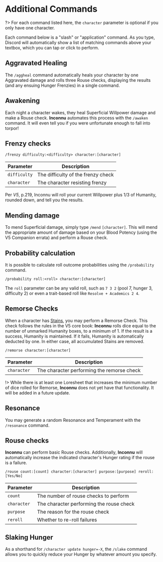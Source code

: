 # Additional Commands

?> For each command listed here, the `character` parameter is optional if you only have one character.

Each command below is a "slash" or "application" command. As you type, Discord will automatically show a list of matching commands above your textbox, which you can tap or click to perform.

## Aggravated Healing

The `/aggheal` command automatically heals your character by one Aggravated damage and rolls three Rouse checks, displaying the results (and any ensuing Hunger Frenzies) in a single command.

## Awakening

Each night a character wakes, they heal Superficial Willpower damage and make a Rouse check. **Inconnu** automates this process with the `/awaken` command. It will even tell you if you were unfortunate enough to fall into torpor!

## Frenzy checks

```
/frenzy difficulty:<difficulty> character:[character]
```

| Parameter    | Description                                |
|--------------|--------------------------------------------|
| `difficulty` | The difficulty of the frenzy check         |
| `character`  | The character resisting frenzy             |

Per *V5*, p.219, Inconnu will roll your current Willpower plus 1/3 of Humanity, rounded down, and tell you the results.

## Mending damage

To mend Superficial damage, simply type `/mend` `[character]`. This will mend the appropriate amount of damage based on your Blood Potency (using the V5 Companion errata) and perform a Rouse check.

## Probability calculation

It is possible to calculate roll outcome probabilities using the `/probability` command.

```
/probability roll:<roll> character:[character]
```

The `roll` parameter can be any valid roll, such as `7 3 2` (pool 7, hunger 3, difficulty 2) or even a trait-based roll like `Resolve + Academics 2 4`.

## Remorse Checks

When a character has [Stains](character-tracking.md#tracker-updates), you may perform a Remorse Check. This check follows the rules in the V5 core book: **Inconnu** rolls dice equal to the number of unmarked Humanity boxes, to a minimum of 1. If the result is a success, Humanity is maintained. If it fails, Humanity is automatically deducted by one. In either case, all accumulated Stains are removed.

```
/remorse character:[character]
```

| Parameter   | Description                                |
|-------------|--------------------------------------------|
| `character` | The character performing the remorse check |

!> While there is at least one Loresheet that increases the minimum number of dice rolled for Remorse, **Inconnu** does not yet have that functionality. It will be added in a future update.

## Resonance

You may generate a random Resonance and Temperament with the `/resonance` command.

## Rouse checks

**Inconnu** can perform basic Rouse checks. Additionally, **Inconnu** will automatically increase the indicated character's Hunger rating if the rouse is a failure.

```
/rouse count:[count] character:[character] purpose:[purpose] reroll:[Yes/No]
```

| Parameter   | Description                              |
|-------------|------------------------------------------|
| `count`     | The number of rouse checks to perform    |
| `character` | The character performing the rouse check |
| `purpose`   | The reason for the rouse check           |
| `reroll`    | Whether to re-roll failures              |

## Slaking Hunger

As a shorthand for `/character update hunger=-X`, the `/slake` command allows you to quickly reduce your Hunger by whatever amount you specify.
